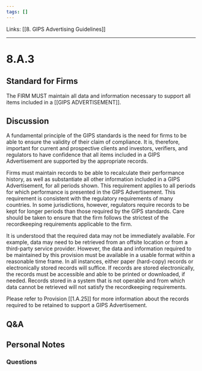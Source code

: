 ```yaml
---
tags: []
---
```

Links: [[8. GIPS Advertising Guidelines]]
___
# 8.A.3
## Standard for Firms
The FIRM MUST maintain all data and information necessary to support all items included in a [[GIPS ADVERTISEMENT]].
## Discussion
A fundamental principle of the GIPS standards is the need for firms to be able to ensure the validity of their claim of compliance. It is, therefore, important for current and prospective clients and investors, verifiers, and regulators to have confidence that all items included in a GIPS Advertisement are supported by the appropriate records.

Firms must maintain records to be able to recalculate their performance history, as well as substantiate all other information included in a GIPS Advertisement, for all periods shown. This requirement applies to all periods for which performance is presented in the GIPS Advertisement. This requirement is consistent with the regulatory requirements of many countries. In some jurisdictions, however, regulators require records to be kept for longer periods than those required by the GIPS standards. Care should be taken to ensure that the firm follows the strictest of the recordkeeping requirements applicable to the firm.

It is understood that the required data may not be immediately available. For example, data may need to be retrieved from an offsite location or from a third-party service provider. However, the data and information required to be maintained by this provision must be available in a usable format within a reasonable time frame. In all instances, either paper (hard-copy) records or electronically stored records will suffice. If records are stored electronically, the records must be accessible and able to be printed or downloaded, if needed. Records stored in a system that is not operable and from which data cannot be retrieved will not satisfy the recordkeeping requirements.

Please refer to Provision [[1.A.25]] for more information about the records required to be retained to support a GIPS Advertisement.
## Q&A

## Personal Notes

### Questions